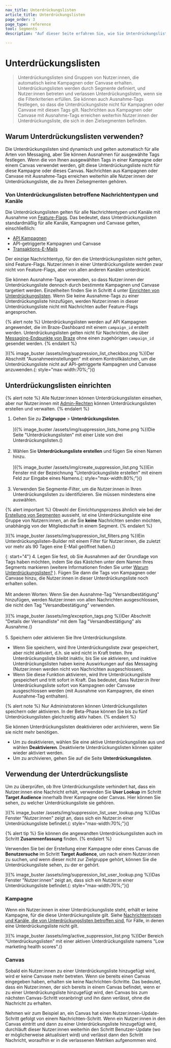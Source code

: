 ```yaml
---
nav_title: Unterdrückungslisten
article_title: Unterdrückungslisten
page_order: 3
page_type: reference
tool: Segments
description: "Auf dieser Seite erfahren Sie, wie Sie Unterdrückungslisten verwenden, um festzulegen, welche Nutzer:innen Ihre Nachrichten nicht erhalten sollen."

---
```


# Unterdrückungslisten

> Unterdrückungslisten sind Gruppen von Nutzer:innen, die automatisch keine Kampagnen oder Canvase erhalten. Unterdrückungslisten werden durch Segmente definiert, und Nutzer:innen betreten und verlassen Unterdrückungslisten, wenn sie die Filterkriterien erfüllen. Sie können auch Ausnahme-Tags festlegen, so dass die Unterdrückungsliste nicht für Kampagnen oder Canvase mit diesen Tags gilt. Nachrichten aus Kampagnen oder Canvase mit Ausnahme-Tags erreichen weiterhin Nutzer:innen der Unterdrückungsliste, die sich in den Zielsegmenten befinden.

## Warum Unterdrückungslisten verwenden?

Die Unterdrückungslisten sind dynamisch und gelten automatisch für alle Arten von Messaging, aber Sie können Ausnahmen für ausgewählte Tags festlegen. Wenn die von Ihnen ausgewählten Tags in einer Kampagne oder einem Canvas verwendet werden, gilt diese Unterdrückungsliste nicht für diese Kampagne oder dieses Canvas. Nachrichten aus Kampagnen oder Canvase mit Ausnahme-Tags erreichen weiterhin alle Nutzer:innen der Unterdrückungsliste, die zu Ihren Zielsegmenten gehören.

### Von Unterdrückungslisten betroffene Nachrichtentypen und Kanäle

Die Unterdrückungslisten gelten für alle Nachrichtentypen und Kanäle mit Ausnahme von [Feature-Flags]({{site.baseurl}}/user_guide/engagement_tools/canvas/canvas_components/feature_flags/). Das bedeutet, dass Unterdrückungslisten standardmäßig für alle Kanäle, Kampagnen und Canvase gelten, einschließlich:
- [API Kampagnen]({{site.baseurl}}/api/api_campaigns/)
- API-getriggerte Kampagnen und Canvase
- [Transaktions-E-Mails]({{site.baseurl}}/user_guide/message_building_by_channel/email/transactional_message_api_campaign/)

Der einzige Nachrichtentyp, für den die Unterdrückungslisten nicht gelten, sind Feature-Flags. Nutzer:innen in einer Unterdrückungsliste werden zwar nicht von Feature-Flags, aber von allen anderen Kanälen unterdrückt. 

Sie können Ausnahme-Tags verwenden, so dass Nutzer:innen der Unterdrückungsliste dennoch durch bestimmte Kampagnen und Canvase targetiert werden. Einzelheiten finden Sie in Schritt 4 unter [Einrichten von Unterdrückungslisten](#setup). Wenn Sie keine Ausnahme-Tags zu einer Unterdrückungsliste hinzufügen, werden Nutzer:innen in dieser Unterdrückungsliste nicht mit Nachrichten außer Feature-Flags angesprochen. 

{% alert note %}
Unterdrückungslisten werden auf API Kampagnen angewendet, die im Braze-Dashboard mit einem `campaign_id` erstellt werden. Unterdrückungslisten gelten nicht für Nachrichten, die über [Messaging-Endpunkte von Braze]({{site.baseurl}}/api/endpoints/messaging/) ohne einen zugehörigen `campaign_id` gesendet werden.
{% endalert %}

]({% image_buster /assets/img/suppression_list_checkbox.png %})Der Abschnitt "Ausnahmeeinstellungen" mit einem Kontrollkästchen, um die Unterdrückungsliste nicht auf API-getriggerte Kampagnen und Canvase anzuwenden.{: style="max-width:70%;"}()

## Unterdrückungslisten einrichten

{% alert note %}
Alle Nutzer:innen können Unterdrückungslisten einsehen, aber nur Nutzer:innen mit [Admin-Rechten]({{site.baseurl}}/user_guide/administrative/app_settings/manage_your_braze_users/user_permissions/?tab=admin#list-of-permissions) können Unterdrückungslisten erstellen und verwalten.
{% endalert %}

1. Gehen Sie zu **Zielgruppe** > **Unterdrückungslisten**.<br><br>]({% image_buster /assets/img/suppression_lists_home.png %})Die Seite "Unterdrückungslisten" mit einer Liste von drei Unterdrückungslisten.()<br><br>
2. Wählen Sie **Unterdrückungsliste erstellen** und fügen Sie einen Namen hinzu.<br><br>]({% image_buster /assets/img/create_suppression_list.png %})Ein Fenster mit der Bezeichnung "Unterdrückungsliste erstellen" mit einem Feld zur Eingabe eines Namens.{: style="max-width:80%;"}()<br><br>
3. Verwenden Sie Segmente-Filter, um die Nutzer:innen in Ihren Unterdrückungslisten zu identifizieren. Sie müssen mindestens eine auswählen.

{% alert important %}
Obwohl der Einrichtungsprozess ähnlich wie bei der [Erstellung von Segmenten]({{site.baseurl}}/user_guide/engagement_tools/segments/creating_a_segment/) aussieht, ist eine Unterdrückungsliste eine Gruppe von Nutzern:innen, an die Sie **keine** Nachrichten senden möchten, unabhängig von der Mitgliedschaft in einem Segment.
{% endalert %}

]({% image_buster /assets/img/suppression_list_filters.png %})Ein Unterdrückungslisten-Builder mit einem Filter für Nutzer:innen, die zuletzt vor mehr als 90 Tagen eine E-Mail geöffnet haben.()

{: start="4"}
4\. Legen Sie fest, ob Sie Ausnahmen auf der Grundlage von Tags haben möchten, indem Sie das Kästchen unter dem Namen Ihres Segments markieren (weitere Informationen finden Sie unter [Warum Unterdrückungslisten?](#why-use-suppression-lists) ). Fügen Sie dann die Tags von Kampagnen oder Canvase hinzu, die Nutzer:innen in dieser Unterdrückungsliste noch erhalten sollen. <br><br>Mit anderen Worten: Wenn Sie den Ausnahme-Tag "Versandbestätigung" hinzufügen, werden Nutzer:innen von allen Nachrichten ausgeschlossen, die nicht den Tag "Versandbestätigung" verwenden.<br><br>]({% image_buster /assets/img/exception_tags.png %})Der Abschnitt "Details der Versandliste" mit dem Tag "Versandbestätigung" als Ausnahme.()<br><br>
5\. Speichern oder aktivieren Sie Ihre Unterdrückungsliste.
- Wenn Sie speichern, wird Ihre Unterdrückungsliste zwar gespeichert, aber nicht aktiviert, d.h. sie wird nicht in Kraft treten. Ihre Unterdrückungsliste bleibt inaktiv, bis Sie sie aktivieren, und inaktive Unterdrückungslisten haben keine Auswirkungen auf das Messaging (Nutzer:innen werden nicht von Nachrichten ausgeschlossen).
- Wenn Sie diese Funktion aktivieren, wird Ihre Unterdrückungsliste gespeichert und tritt sofort in Kraft. Das bedeutet, dass Nutzer:in Ihrer Unterdrückungsliste sofort von Kampagnen oder Canvase ausgeschlossen werden (mit Ausnahme von Kampagnen, die einen Ausnahme-Tag enthalten).

{% alert note %}
Nur Administratoren können Unterdrückungslisten speichern oder aktivieren. In der Beta-Phase können Sie bis zu fünf Unterdrückungslisten gleichzeitig aktiv haben.
{% endalert %}

Sie können Unterdrückungslisten deaktivieren oder archivieren, wenn Sie sie nicht mehr benötigen. 
- Um zu deaktivieren, wählen Sie eine aktive Unterdrückungsliste aus und wählen **Deaktivieren**. Deaktivierte Unterdrückungslisten können später wieder aktiviert werden.
- Um zu archivieren, gehen Sie auf die Seite **Unterdrückungslisten**.

## Verwendung der Unterdrückungsliste

Um zu überprüfen, ob Ihre Unterdrückungsliste verhindert hat, dass ein Nutzer:innen eine Nachricht erhält, verwenden Sie **User Lookup** im Schritt **Target Audience** innerhalb Ihrer Kampagne oder Canvas. Hier können Sie sehen, zu welcher Unterdrückungsliste sie gehören.

]({% image_buster /assets/img/suppression_list_user_lookup.png %})Das Fenster "Nutzer:innen" zeigt an, dass sich ein Nutzer:in einer Unterdrückungsliste befindet.{: style="max-width:70%;"}()

{% alert tip %}
Sie können die angewandten Unterdrückungslisten auch im Schritt **Zusammenfassung** finden.
{% endalert %}

Verwenden Sie bei der Erstellung einer Kampagne oder eines Canvas die **Benutzersuche** im Schritt **Target Audience**, um nach einem Nutzer:innen zu suchen, und wenn dieser nicht zur Zielgruppe gehört, können Sie die Unterdrückungsliste sehen, zu der er gehört. 

]({% image_buster /assets/img/suppression_list_user_lookup.png %})Das Fenster "Nutzer:innen" zeigt an, dass sich ein Nutzer:in einer Unterdrückungsliste befindet.{: style="max-width:70%;"}()

### Kampagne 

Wenn ein Nutzer:innen in einer Unterdrückungsliste steht, erhält er keine Kampagne, für die diese Unterdrückungsliste gilt. Siehe [Nachrichtentypen und Kanäle, die von Unterdrückungslisten betroffen sind](#message-types-and-channels-affected-by-suppression-lists), für Fälle, in denen eine Unterdrückungsliste nicht gilt.

]({% image_buster /assets/img/active_suppression_list.png %})Der Bereich "Unterdrückungslisten" mit einer aktiven Unterdrückungsliste namens "Low marketing health scores".()

### Canvas 

Sobald ein Nutzer:innen zu einer Unterdrückungsliste hinzugefügt wird, wird er keine Canvase mehr betreten. Wenn sie bereits einen Canvas eingegeben haben, erhalten sie keine Nachrichten-Schritte. Das bedeutet, dass ein Nutzer:innen, der sich bereits in einem Canvas befindet, wenn er zu einer Unterdrückungsliste hinzugefügt wird, den Canvas bis zum nächsten Canvas-Schritt voranbringt und ihn dann verlässt, ohne die Nachricht zu erhalten. 

Nehmen wir zum Beispiel an, ein Canvas hat einen Nutzer:innen-Update-Schritt gefolgt von einem Nachrichten-Schritt. Wenn ein Nutzer:innen in den Canvas eintritt und dann zu einer Unterdrückungsliste hinzugefügt wird, durchläuft dieser Nutzer:innen weiterhin den Schritt Benutzer-Update (wo er möglicherweise aktualisiert wird) und verlässt dann den Schritt Nachricht, woraufhin er in die verlassenen Metriken aufgenommen wird.
